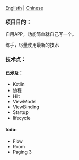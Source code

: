 [Englisth](https://github.com/xtvj/CleanX/blob/master/README.md) | [Chinese](https://github.com/xtvj/CleanX/blob/master/README-CN.md)

### 项目目的：

自用APP，功能简单就自己写一个。

练手，尽量使用最新的技术

### 技术点：

#### 已涉及：
- Kotlin
- 协程
- Hilt
- ViewModel
- ViewBinding
- Startup
- lifecycle

#### todo:
- Flow
- Room
- Paging 3
